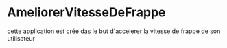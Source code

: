 # AmeliorerVitesseDeFrappe
cette application est crée das le but d'accelerer la vitesse de frappe de son utilisateur
